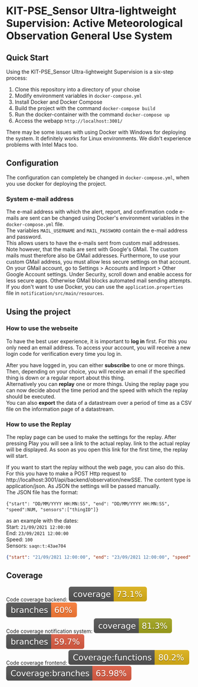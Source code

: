 # KIT-PSE_Sensor Ultra-lightweight Supervision: Active Meteorological Observation General Use System

## Quick Start
Using the KIT-PSE_Sensor Ultra-lightweight Supervision is a six-step process:

1. Clone this repository into a directory of your choise
2. Modify environment variables in `docker-compose.yml`
3. Install Docker and Docker Compose
4. Build the project with the command `docker-compose build`
5. Run the docker-container with the command `docker-compose up`
6. Access the webapp `http://localhost:3001/`

There may be some issues with using Docker with Windows for deploying the system.
It definitely works for Linux environments. We didn't experience problems with Intel Macs too.

## Configuration

The configuration can completely be changed in `docker-compose.yml`, when you use docker for deploying the project.

### System e-mail address
The e-mail address with which the alert, report, and confirmation code e-mails are sent can be changed using Docker's environment variables
in the `docker-compose.yml` file.  
The variables `MAIL_USERNAME` and `MAIL_PASSWORD` contain the e-mail address and password.  
This allows users to have the e-mails sent from custom mail addresses. Note however, that the mails are sent with Google's GMail. 
The custom mails must therefore also be GMail addresses.
Furthermore, to use your custom GMail address, you must allow less secure settings on that account. On your GMail account, go to 
Settings > Accounts and Import > Other Google Account settings. Under Security, scroll down and enable access for less secure apps. Otherwise
GMail blocks automated mail sending attempts.
If you don't want to use Docker, you can use the `application.properties` file in `notification/src/main/resources`.

## Using the project
### How to use the webseite
To have the best user experience, it is important to **log in** first. For this you only need an email address. To access your account, you will receive a new login code for verification every time you log in.

After you have logged in, you can either **subscribe** to one or more things. Then, depending on your choice, you will receive an email if the specified thing is down or a regular report about this thing.\
Alternatively you can **replay** one or more things. Using the replay page you can now decide about the time period and the speed with which the replay should be executed.\
You can also **export** the data of a datastream over a period of time as a CSV file on the information page of a datastream.

### How to use the Replay
The replay page can be used to make the settings for the replay. After pressing Play you will see a link to the actual replay. 
link to the actual replay will be displayed. As soon as you open this link for the first time, the replay will start.

If you want to start the replay without the web page, you can also do this. For this you have to make a POST Http request
to http://localhost:3001/api/backend/observation/newSSE. The content type is application/json. As JSON
the settings will be passed manually.  
The JSON file has the format:
```
{"start": "DD/MM/YYYY HH:MN:SS", "end": "DD/MM/YYYY HH:MN:SS", "speed":NUM, "sensors":["thingID"]}
```
as an example with the dates:  
Start: `21/09/2021 12:00:00`  
End: `23/09/2021 12:00:00`  
Speed: `100`  
Sensors: `saqn:t:43ae704`  
```JSON
{"start": "21/09/2021 12:00:00", "end": "23/09/2021 12:00:00", "speed":100, "sensors":["saqn:t:43ae704"]}
```

## Coverage
Code coverage backend:              ![Coverage](.github/badges/jacoco1.svg) ![Branches](.github/badges/branches1.svg) \
Code coverage notification system:  ![Coverage](.github/badges/jacoco2.svg) ![Branches](.github/badges/branches2.svg) \
Code coverage frontend:  ![Functions](.github/badges/frontend/badge-functions.svg) ![Branches](.github/badges/frontend/badge-branches.svg) 
